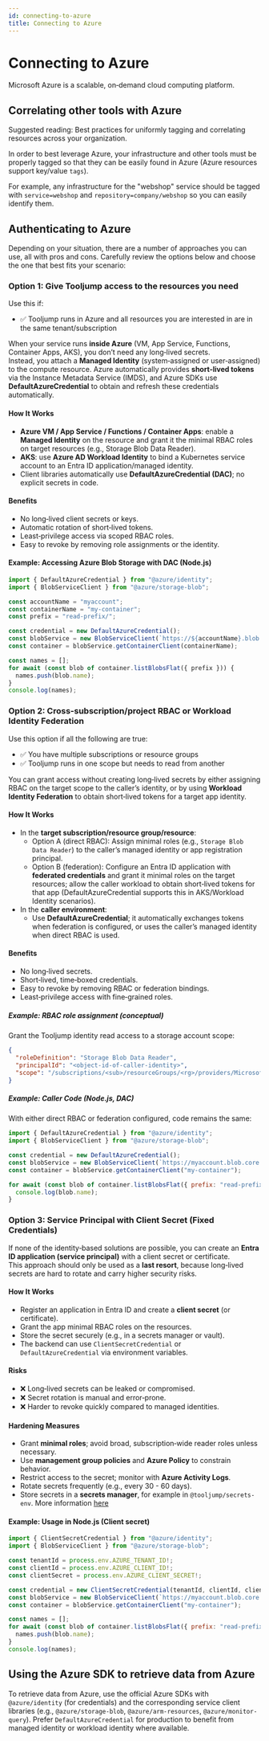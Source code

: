 ```yaml
---
id: connecting-to-azure
title: Connecting to Azure
---
```


# Connecting to Azure

Microsoft Azure is a scalable, on‑demand cloud computing platform.

## Correlating other tools with Azure

Suggested reading: Best practices for uniformly tagging and correlating resources across your organization.

In order to best leverage Azure, your infrastructure and other tools must be properly tagged so that they can be easily found in Azure (Azure resources support key/value `tags`).

For example, any infrastructure for the "webshop" service should be tagged with `service=webshop` and `repository=company/webshop` so you can easily identify them.

## Authenticating to Azure

Depending on your situation, there are a number of approaches you can use, all with pros and cons. Carefully review the options below and choose the one that best fits your scenario:

### Option 1: Give Tooljump access to the resources you need

Use this if:
- ✅ Tooljump runs in Azure and all resources you are interested in are in the same tenant/subscription

When your service runs **inside Azure** (VM, App Service, Functions, Container Apps, AKS), you don’t need any long‑lived secrets.  
Instead, you attach a **Managed Identity** (system‑assigned or user‑assigned) to the compute resource. Azure automatically provides **short‑lived tokens** via the Instance Metadata Service (IMDS), and Azure SDKs use **DefaultAzureCredential** to obtain and refresh these credentials automatically.

#### How It Works
- **Azure VM / App Service / Functions / Container Apps**: enable a **Managed Identity** on the resource and grant it the minimal RBAC roles on target resources (e.g., Storage Blob Data Reader).  
- **AKS**: use **Azure AD Workload Identity** to bind a Kubernetes service account to an Entra ID application/managed identity.  
- Client libraries automatically use **DefaultAzureCredential (DAC)**; no explicit secrets in code.

#### Benefits
- No long‑lived client secrets or keys.  
- Automatic rotation of short‑lived tokens.  
- Least‑privilege access via scoped RBAC roles.  
- Easy to revoke by removing role assignments or the identity.  

#### Example: Accessing Azure Blob Storage with DAC (Node.js)

```js
import { DefaultAzureCredential } from "@azure/identity";
import { BlobServiceClient } from "@azure/storage-blob";

const accountName = "myaccount";
const containerName = "my-container";
const prefix = "read-prefix/";

const credential = new DefaultAzureCredential();
const blobService = new BlobServiceClient(`https://${accountName}.blob.core.windows.net`, credential);
const container = blobService.getContainerClient(containerName);

const names = [];
for await (const blob of container.listBlobsFlat({ prefix })) {
  names.push(blob.name);
}
console.log(names);
```

### Option 2: Cross‑subscription/project RBAC or Workload Identity Federation

Use this option if all the following are true:
- ✅ You have multiple subscriptions or resource groups
- ✅ Tooljump runs in one scope but needs to read from another

You can grant access without creating long‑lived secrets by either assigning RBAC on the target scope to the caller’s identity, or by using **Workload Identity Federation** to obtain short‑lived tokens for a target app identity.

#### How It Works
- In the **target subscription/resource group/resource**:  
  - Option A (direct RBAC): Assign minimal roles (e.g., `Storage Blob Data Reader`) to the caller’s managed identity or app registration principal.  
  - Option B (federation): Configure an Entra ID application with **federated credentials** and grant it minimal roles on the target resources; allow the caller workload to obtain short‑lived tokens for that app (DefaultAzureCredential supports this in AKS/Workload Identity scenarios).  
- In the **caller environment**:  
  - Use **DefaultAzureCredential**; it automatically exchanges tokens when federation is configured, or uses the caller’s managed identity when direct RBAC is used.  

#### Benefits
- No long‑lived secrets.  
- Short‑lived, time‑boxed credentials.  
- Easy to revoke by removing RBAC or federation bindings.  
- Least‑privilege access with fine‑grained roles.

##### Example: RBAC role assignment (conceptual)
Grant the Tooljump identity read access to a storage account scope:

```json
{
  "roleDefinition": "Storage Blob Data Reader",
  "principalId": "<object-id-of-caller-identity>",
  "scope": "/subscriptions/<sub>/resourceGroups/<rg>/providers/Microsoft.Storage/storageAccounts/<account>"
}
```

##### Example: Caller Code (Node.js, DAC)
With either direct RBAC or federation configured, code remains the same:

```js
import { DefaultAzureCredential } from "@azure/identity";
import { BlobServiceClient } from "@azure/storage-blob";

const credential = new DefaultAzureCredential();
const blobService = new BlobServiceClient(`https://myaccount.blob.core.windows.net`, credential);
const container = blobService.getContainerClient("my-container");

for await (const blob of container.listBlobsFlat({ prefix: "read-prefix/" })) {
  console.log(blob.name);
}
```

### Option 3: Service Principal with Client Secret (Fixed Credentials)

If none of the identity‑based solutions are possible, you can create an **Entra ID application (service principal)** with a client secret or certificate.  
This approach should only be used as a **last resort**, because long‑lived secrets are hard to rotate and carry higher security risks.

#### How It Works
- Register an application in Entra ID and create a **client secret** (or certificate).  
- Grant the app minimal RBAC roles on the resources.  
- Store the secret securely (e.g., in a secrets manager or vault).  
- The backend can use `ClientSecretCredential` or `DefaultAzureCredential` via environment variables.

#### Risks
- ❌ Long‑lived secrets can be leaked or compromised.  
- ❌ Secret rotation is manual and error‑prone.  
- ❌ Harder to revoke quickly compared to managed identities.  

#### Hardening Measures
- Grant **minimal roles**; avoid broad, subscription‑wide reader roles unless necessary.  
- Use **management group policies** and **Azure Policy** to constrain behavior.  
- Restrict access to the secret; monitor with **Azure Activity Logs**.  
- Rotate secrets frequently (e.g., every 30 - 60 days).  
- Store secrets in a **secrets manager**, for example in `@tooljump/secrets-env`. More information [here](../writing-integrations/secrets.md)

#### Example: Usage in Node.js (Client secret)
```js
import { ClientSecretCredential } from "@azure/identity";
import { BlobServiceClient } from "@azure/storage-blob";

const tenantId = process.env.AZURE_TENANT_ID!;
const clientId = process.env.AZURE_CLIENT_ID!;
const clientSecret = process.env.AZURE_CLIENT_SECRET!;

const credential = new ClientSecretCredential(tenantId, clientId, clientSecret);
const blobService = new BlobServiceClient(`https://myaccount.blob.core.windows.net`, credential);
const container = blobService.getContainerClient("my-container");

const names = [];
for await (const blob of container.listBlobsFlat({ prefix: "read-prefix/" })) {
  names.push(blob.name);
}
console.log(names);
```

## Using the Azure SDK to retrieve data from Azure

To retrieve data from Azure, use the official Azure SDKs with `@azure/identity` (for credentials) and the corresponding service client libraries (e.g., `@azure/storage-blob`, `@azure/arm-resources`, `@azure/monitor-query`). Prefer `DefaultAzureCredential` for production to benefit from managed identity or workload identity where available.


